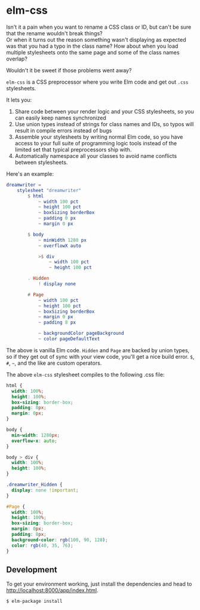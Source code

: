 # elm-css

Isn't it a pain when you want to rename a CSS class or ID, but can't be sure that the rename wouldn't break things?  
Or when it turns out the reason something wasn't displaying as expected was that you had a typo in the class name?
How about when you load multiple stylesheets onto the same page and some of the
class names overlap?

Wouldn't it be sweet if those problems went away?

`elm-css` is a CSS preprocessor where you write Elm code and get out `.css` stylesheets.

It lets you:

1. Share code between your render logic and your CSS stylesheets, so you can easily keep names synchronized
2. Use union types instead of strings for class names and IDs, so typos will result in compile errors instead of bugs
3. Assemble your stylesheets by writing normal Elm code, so you have access to your full suite of programming logic tools instead of the limited set that typical preprocessors ship with.
4. Automatically namespace all your classes to avoid name conflicts between stylesheets.

Here's an example:

```elm
dreamwriter =
    stylesheet "dreamwriter"
        $ html
            ~ width 100 pct
            ~ height 100 pct
            ~ boxSizing borderBox
            ~ padding 0 px
            ~ margin 0 px

        $ body
            ~ minWidth 1280 px
            ~ overflowX auto

            >$ div
                ~ width 100 pct
                ~ height 100 pct

        . Hidden
            ! display none

        # Page
            ~ width 100 pct
            ~ height 100 pct
            ~ boxSizing borderBox
            ~ margin 0 px
            ~ padding 8 px

            ~ backgroundColor pageBackground
            ~ color pageDefaultText
```

The above is vanilla Elm code. `Hidden` and `Page` are backed by union types, so
if they get out of sync with your view code, you'll get a nice build error.
`$`, `#`, `~`, and the like are custom operators.

The above `elm-css` stylesheet compiles to the following .css file:

```css
html {
  width: 100%;
  height: 100%;
  box-sizing: border-box;
  padding: 0px;
  margin: 0px;
}

body {
  min-width: 1280px;
  overflow-x: auto;
}

body > div {
  width: 100%;
  height: 100%;
}

.dreamwriter_Hidden {
  display: none !important;
}

#Page {
  width: 100%;
  height: 100%;
  box-sizing: border-box;
  margin: 0px;
  padding: 8px;
  background-color: rgb(100, 90, 128);
  color: rgb(40, 35, 76);
}
```

## Development

To get your environment working, just install the dependencies and head to [http://localhost:8000/app/index.html](http://localhost:8000/app/index.html).

```console
$ elm-package install
```
